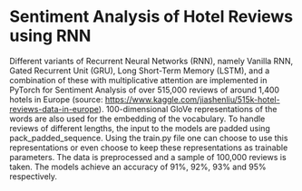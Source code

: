 # Sentiment Analysis of Hotel Reviews using RNN
Different variants of Recurrent Neural Networks (RNN), namely Vanilla RNN, Gated Recurrent Unit (GRU), Long Short-Term Memory (LSTM), and a combination of these with multiplicative attention are implemented in PyTorch for Sentiment Analysis of over 515,000 reviews of around 1,400 hotels in Europe (source: https://www.kaggle.com/jiashenliu/515k-hotel-reviews-data-in-europe). 100-dimensional GloVe representations of the words are also used for the embedding of the vocabulary. To handle reviews of different lengths, the input to the models are padded using pack_padded_sequence. Using the train.py file one can choose to use this representations or even choose to keep these representations as trainable parameters. The data is preprocessed and a sample of 100,000 reviews is taken. The models achieve an accuracy of 91%, 92%, 93% and 95% respectively.

